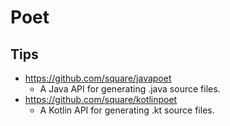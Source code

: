# Poet

## Tips
* https://github.com/square/javapoet
  * A Java API for generating .java source files.
* https://github.com/square/kotlinpoet
  * A Kotlin API for generating .kt source files.
